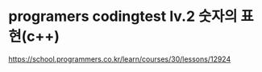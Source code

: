# programers codingtest lv.2 숫자의 표현(c++)
https://school.programmers.co.kr/learn/courses/30/lessons/12924
